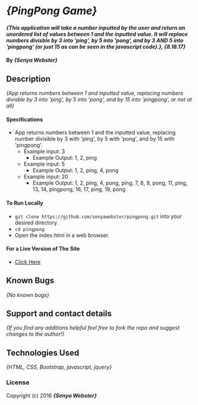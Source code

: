 # _{PingPong Game}_



#### _{This application will take a number inputted by the user and return an unordered list of values between 1 and the inputted value. It will replace  numbers divisble by 3 into 'ping', by 5 into 'pong', and by 3 AND 5 into 'pingpong' (or just 15 as can be seen in the javascript code).}, {8.18.17}_

#### By _**{Senya Webster}**_

## Description
_{App returns numbers between 1 and inputted value, replacing numbers divisble by 3 into 'ping', by 5 into 'pong', and by 15 into 'pingpong', or not at all}_

#### Specifications
* App returns numbers between 1 and the inputted value, replacing number divisible by 3 with 'ping', by 5 with 'pong', and by 15 with 'pingpong'.
  * Example input: 3
    *  Example Output: 1, 2, ping
  * Example input: 5
    *  Example Output: 1, 2, ping, 4, pong
  * Example input: 20
    *  Example Output: 1, 2, ping, 4, pong, ping, 7, 8, 9, pong, 11, ping, 13, 14, pingpong, 16, 17, ping, 19, pong

#### To Run Locally
* `git clone https://github.com/senyawebster/pingpong.git` into your desired directory.
* `cd pingpong`
* Open the index.html in a web browser.

#### For a Live Version of The Site
* [Click Here](https://senyawebster.github.io/pingpong/)

## Known Bugs
_{No known bugs}_

## Support and contact details
_{If you find any additions helpful feel free to fork the repo and suggest changes to the author!}_

## Technologies Used
_{HTML, CSS, Bootstrap, javascript, jquery}_

### License

Copyright (c) 2016 **_{Senya Webster}_**
